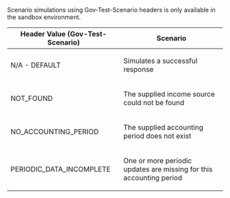 <p>Scenario simulations using Gov-Test-Scenario headers is only available in the sandbox environment.</p>
<table>
    <thead>
        <tr>
            <th>Header Value (Gov-Test-Scenario)</th>
            <th>Scenario</th>
        </tr>
    </thead>
    <tbody>
        <tr>
            <td><p>N/A - DEFAULT</p></td>
            <td><p>Simulates a successful response</p></td>
        </tr>
        <tr>
            <td><p>NOT_FOUND</p></td>
            <td><p>The supplied income source could not be found</p></td>
        </tr>
        <tr>
            <td><p>NO_ACCOUNTING_PERIOD</p></td>
            <td><p>The supplied accounting period does not exist</p></td>
        </tr>
        <tr>
            <td><p>PERIODIC_DATA_INCOMPLETE</p></td>
            <td><p>One or more periodic updates are missing for this accounting period</p></td>
        </tr>
    </tbody>
</table>
